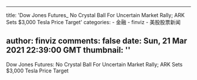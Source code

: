 
---
title: 'Dow Jones Futures_ No Crystal Ball For Uncertain Market Rally; ARK Sets $3,000 Tesla Price Target'
categories: 
    - 金融
    - finviz
    - 美股股票新闻

author: finviz
comments: false
date: Sun, 21 Mar 2021 22:39:00 GMT
thumbnail: ''
---

<div>   
Dow Jones Futures: No Crystal Ball For Uncertain Market Rally; ARK Sets $3,000 Tesla Price Target  
</div>
            